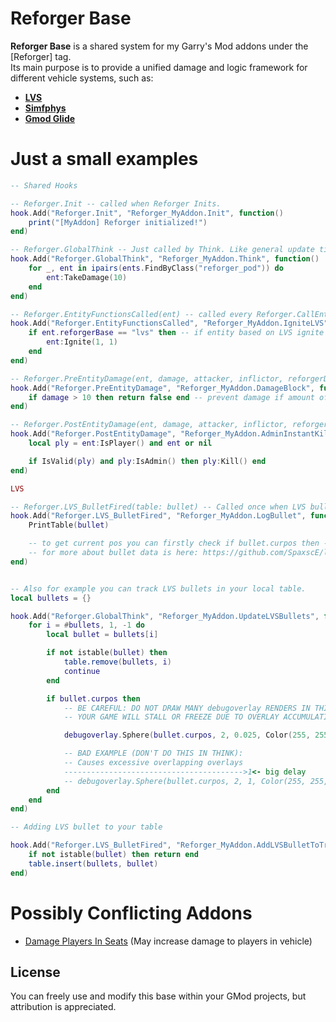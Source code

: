 # Reforger Base

**Reforger Base** is a shared system for my Garry's Mod addons under the [Reforger] tag.  
Its main purpose is to provide a unified damage and logic framework for different vehicle systems, such as:

- **[LVS](https://github.com/SpaxscE/lvs_base)**
- **[Simfphys](https://github.com/SpaxscE/simfphys_base)** 
- **[Gmod Glide](https://github.com/StyledStrike/gmod-glide)**

# Just a small examples

```lua
-- Shared Hooks

-- Reforger.Init -- called when Reforger Inits.
hook.Add("Reforger.Init", "Reforger_MyAddon.Init", function()
    print("[MyAddon] Reforger initialized!")
end)

-- Reforger.GlobalThink -- Just called by Think. Like general update tick.
hook.Add("Reforger.GlobalThink", "Reforger_MyAddon.Think", function()
    for _, ent in ipairs(ents.FindByClass("reforger_pod")) do
        ent:TakeDamage(10)
    end
end)

-- Reforger.EntityFunctionsCalled(ent) -- called every Reforger.CallEntityFunctions
hook.Add("Reforger.EntityFunctionsCalled", "Reforger_MyAddon.IgniteLVS", function(ent)
    if ent.reforgerBase == "lvs" then -- if entity based on LVS ignite it
        ent:Ignite(1, 1)
    end
end)

-- Reforger.PreEntityDamage(ent, damage, attacker, inflictor, reforgerDamageType, damagePos) -- called every Reforger.ApplyDamageToEnt
hook.Add("Reforger.PreEntityDamage", "Reforger_MyAddon.DamageBlock", function(ent, damage)
    if damage > 10 then return false end -- prevent damage if amount of damage more than 10
end)

-- Reforger.PostEntityDamage(ent, damage, attacker, inflictor, reforgerDamageType, pos) -- called after damages applied in Reforger.ApplyDamageToEnt
hook.Add("Reforger.PostEntityDamage", "Reforger_MyAddon.AdminInstantKill", function(ent)
    local ply = ent:IsPlayer() and ent or nil

    if IsValid(ply) and ply:IsAdmin() then ply:Kill() end
end)

LVS

-- Reforger.LVS_BulletFired(table: bullet) -- Called once when LVS bullet fired. BULLET IS A TABLE
hook.Add("Reforger.LVS_BulletFired", "Reforger_MyAddon.LogBullet", function(bullet)
    PrintTable(bullet)

    -- to get current pos you can firstly check if bullet.curpos then -- dostuff end
    -- for more about bullet data is here: https://github.com/SpaxscE/lvs_base/blob/main/lua/lvs_framework/autorun/lvs_bulletsystem.lua
end)


-- Also for example you can track LVS bullets in your local table.
local bullets = {}

hook.Add("Reforger.GlobalThink", "Reforger_MyAddon.UpdateLVSBullets", function()
    for i = #bullets, 1, -1 do
        local bullet = bullets[i]

        if not istable(bullet) then
            table.remove(bullets, i)
            continue
        end

        if bullet.curpos then 
            -- BE CAREFUL: DO NOT DRAW MANY debugoverlay RENDERS IN THINK! 
            -- YOUR GAME WILL STALL OR FREEZE DUE TO OVERLAY ACCUMULATION!

            debugoverlay.Sphere(bullet.curpos, 2, 0.025, Color(255, 255, 0), true)

            -- BAD EXAMPLE (DON'T DO THIS IN THINK): 
            -- Causes excessive overlapping overlays
            ---------------------------------------->1<- big delay
            -- debugoverlay.Sphere(bullet.curpos, 2, 1, Color(255, 255, 0), true)
        end
    end
end)

-- Adding LVS bullet to your table

hook.Add("Reforger.LVS_BulletFired", "Reforger_MyAddon.AddLVSBulletToTracker", function(bullet)
    if not istable(bullet) then return end
    table.insert(bullets, bullet)
end)
```
# Possibly Conflicting Addons

- [Damage Players In Seats](https://steamcommunity.com/sharedfiles/filedetails/?id=428278317) (May increase damage to players in vehicle)

## License

You can freely use and modify this base within your GMod projects, but attribution is appreciated.

